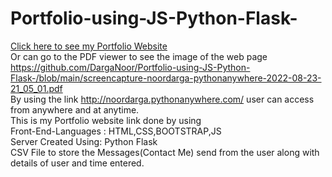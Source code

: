 # Portfolio-using-JS-Python-Flask-
[Click here to see my Portfolio Website](http://noordarga.pythonanywhere.com/) \
Or can go to the PDF viewer to see the image of the web page https://github.com/DargaNoor/Portfolio-using-JS-Python-Flask-/blob/main/screencapture-noordarga-pythonanywhere-2022-08-23-21_05_01.pdf \
By using the link http://noordarga.pythonanywhere.com/ user can access from anywhere and at anytime. \
This is my Portfolio website link done by using \
    Front-End-Languages : HTML,CSS,BOOTSTRAP,JS \
    Server Created Using: Python Flask \
CSV File to store the Messages(Contact Me) send from the user along with details of user and time entered.
